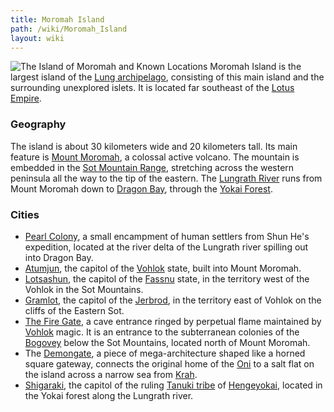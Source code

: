 ```yaml
---
title: Moromah Island
path: /wiki/Moromah_Island
layout: wiki
---
```


![The Island of Moromah and Known
Locations](/static/wiki/Map_of_the_Island_of_Moromah.jpg "fig:The Island of Moromah and Known Locations")
Moromah Island is the largest island of the [Lung
archipelago](/wiki/Lung_archipelago "wikilink"), consisting of this main
island and the surrounding unexplored islets. It is located far
southeast of the [Lotus Empire](/wiki/Lotus_Empire "wikilink").

### Geography

The island is about 30 kilometers wide and 20 kilometers tall. Its main
feature is [Mount Moromah](/wiki/Mount_Moromah "wikilink"), a colossal active
volcano. The mountain is embedded in the [Sot Mountain
Range](/wiki/Sot_Mountain_Range "wikilink"), stretching across the western
peninsula all the way to the tip of the eastern. The [Lungrath
River](/wiki/Lungrath_River "wikilink") runs from Mount Moromah down to
[Dragon Bay](/wiki/Dragon_Bay "wikilink"), through the [Yokai
Forest](/wiki/Yokai_Forest "wikilink").

### Cities

-   [Pearl Colony](/wiki/Pearl_Colony "wikilink"), a small encampment of human
    settlers from Shun He's expedition, located at the river delta of
    the Lungrath river spilling out into Dragon Bay.
-   [Atumjun](/wiki/Atumjun "wikilink"), the capitol of the
    [Vohlok](/wiki/Vohlok "wikilink") state, built into Mount Moromah.
-   [Lotsashun](/wiki/Lotsashun "wikilink"), the capitol of the
    [Fassnu](/wiki/Fassnu "wikilink") state, in the territory west of the
    Vohlok in the Sot Mountains.
-   [Gramlot](/wiki/Gramlot "wikilink"), the capitol of the
    [Jerbrod](/wiki/Jerbrod "wikilink"), in the territory east of Vohlok on
    the cliffs of the Eastern Sot.
-   [The Fire Gate](/wiki/The_Fire_Gate "wikilink"), a cave entrance ringed by
    perpetual flame maintained by [Vohlok](/wiki/Vohlok "wikilink") magic. It
    is an entrance to the subterranean colonies of the
    [Bogovey](/wiki/Bogovey "wikilink") below the Sot Mountains, located north
    of Mount Moromah.
-   The [Demongate](/wiki/Demongate "wikilink"), a piece of mega-architecture
    shaped like a horned square gateway, connects the original home of
    the [Oni](/wiki/Oni "wikilink") to a salt flat on the island across a
    narrow sea from [Krah](/wiki/Krah "wikilink").
-   [Shigaraki](/wiki/Shigaraki "wikilink"), the capitol of the ruling [Tanuki
    tribe](/wiki/Tanuki_tribe "wikilink") of
    [Hengeyokai](/wiki/Hengeyokai "wikilink"), located in the Yokai forest
    along the Lungrath river.

  
